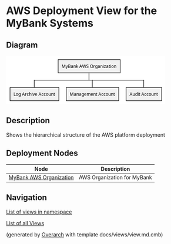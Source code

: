 # AWS Deployment View for the MyBank Systems

## Diagram
![AWS Deployment View for the MyBank Systems](../../../mybank/it-management/aws/aws-deployment-structure-view.png)

## Description
Shows the hierarchical structure of the AWS platform deployment

## Deployment Nodes
| Node | Description |
|---|---|
| [MyBank AWS Organization](../../../mybank/it-management/aws/mybank-aws-organization.md)| AWS Organization for MyBank |

## Navigation
[List of views in namespace](./views-in-namespace.md)

[List of all Views](../../../views.md)


(generated by [Overarch](https://github.com/soulspace-org/overarch) with template docs/views/view.md.cmb)

